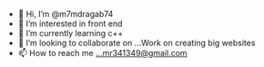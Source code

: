 - 👋 Hi, I’m @m7mdragab74
- 👀 I’m interested in front end
- 🌱 I’m currently learning c++
- 💞️ I’m looking to collaborate on ...Work on creating big websites
- 📫 How to reach me ...mr341349@gmail.com

<!---
m7mdragab74/m7mdragab74 is a ✨ special ✨ repository because its `README.md` (this file) appears on your GitHub profile.
You can click the Preview link to take a look at your changes.
--->
